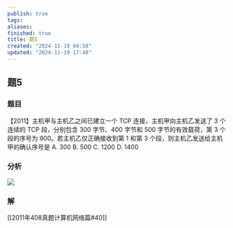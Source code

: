 ```yaml
---
publish: true
tags: 
aliases: 
finished: true
title: 题5
created: "2024-11-19 04:58"
updated: "2024-11-19 17:48"
---
```

## 题5
### 题目
【2011】主机甲与主机乙之间已建立一个 TCP 连接，主机甲向主机乙发送了 3 个连续的 TCP 段，分别包含 300 字节、400 字节和 500 字节的有效载荷，第 3 个段的序号为 900。若主机乙仅正确接收到第 1 和第 3 个段，则主机乙发送给主机甲的确认序号是
A. 300
B. 500
C. 1200
D. 1400
### 分析
![](https://img.hwenyi.live/202411201106586.webp)
### 解
[[2011年408真题计算机网络篇#40]]